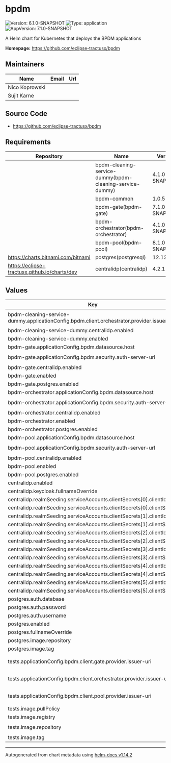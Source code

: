 # bpdm

![Version: 6.1.0-SNAPSHOT](https://img.shields.io/badge/Version-6.1.0--SNAPSHOT-informational?style=flat-square) ![Type: application](https://img.shields.io/badge/Type-application-informational?style=flat-square) ![AppVersion: 7.1.0-SNAPSHOT](https://img.shields.io/badge/AppVersion-7.1.0--SNAPSHOT-informational?style=flat-square)

A Helm chart for Kubernetes that deploys the BPDM applications

**Homepage:** <https://github.com/eclipse-tractusx/bpdm>

## Maintainers

| Name | Email | Url |
| ---- | ------ | --- |
| Nico Koprowski |  |  |
| Sujit Karne |  |  |

## Source Code

* <https://github.com/eclipse-tractusx/bpdm>

## Requirements

| Repository | Name | Version |
|------------|------|---------|
|  | bpdm-cleaning-service-dummy(bpdm-cleaning-service-dummy) | 4.1.0-SNAPSHOT |
|  | bpdm-common | 1.0.5 |
|  | bpdm-gate(bpdm-gate) | 7.1.0-SNAPSHOT |
|  | bpdm-orchestrator(bpdm-orchestrator) | 4.1.0-SNAPSHOT |
|  | bpdm-pool(bpdm-pool) | 8.1.0-SNAPSHOT |
| https://charts.bitnami.com/bitnami | postgres(postgresql) | 12.12.10 |
| https://eclipse-tractusx.github.io/charts/dev | centralidp(centralidp) | 4.2.1 |

## Values

| Key | Type | Default | Description |
|-----|------|---------|-------------|
| bpdm-cleaning-service-dummy.applicationConfig.bpdm.client.orchestrator.provider.issuer-uri | string | `"http://bpdm-centralidp/auth/realms/CX-Central"` |  |
| bpdm-cleaning-service-dummy.centralidp.enabled | bool | `false` |  |
| bpdm-cleaning-service-dummy.enabled | bool | `true` |  |
| bpdm-gate.applicationConfig.bpdm.datasource.host | string | `"bpdm-postgres"` |  |
| bpdm-gate.applicationConfig.bpdm.security.auth-server-url | string | `"http://bpdm-centralidp/auth"` |  |
| bpdm-gate.centralidp.enabled | bool | `false` |  |
| bpdm-gate.enabled | bool | `true` |  |
| bpdm-gate.postgres.enabled | bool | `false` |  |
| bpdm-orchestrator.applicationConfig.bpdm.datasource.host | string | `"bpdm-postgres"` |  |
| bpdm-orchestrator.applicationConfig.bpdm.security.auth-server-url | string | `"http://bpdm-centralidp/auth"` |  |
| bpdm-orchestrator.centralidp.enabled | bool | `false` |  |
| bpdm-orchestrator.enabled | bool | `true` |  |
| bpdm-orchestrator.postgres.enabled | bool | `false` |  |
| bpdm-pool.applicationConfig.bpdm.datasource.host | string | `"bpdm-postgres"` |  |
| bpdm-pool.applicationConfig.bpdm.security.auth-server-url | string | `"http://bpdm-centralidp/auth"` |  |
| bpdm-pool.centralidp.enabled | bool | `false` |  |
| bpdm-pool.enabled | bool | `true` |  |
| bpdm-pool.postgres.enabled | bool | `false` |  |
| centralidp.enabled | bool | `true` |  |
| centralidp.keycloak.fullnameOverride | string | `"bpdm-centralidp"` |  |
| centralidp.realmSeeding.serviceAccounts.clientSecrets[0].clientId | string | `"sa-cl7-cx-1"` |  |
| centralidp.realmSeeding.serviceAccounts.clientSecrets[0].clientSecret | string | `"**********"` |  |
| centralidp.realmSeeding.serviceAccounts.clientSecrets[1].clientId | string | `"sa-cl7-cx-5"` |  |
| centralidp.realmSeeding.serviceAccounts.clientSecrets[1].clientSecret | string | `"**********"` |  |
| centralidp.realmSeeding.serviceAccounts.clientSecrets[2].clientId | string | `"sa-cl7-cx-7"` |  |
| centralidp.realmSeeding.serviceAccounts.clientSecrets[2].clientSecret | string | `"**********"` |  |
| centralidp.realmSeeding.serviceAccounts.clientSecrets[3].clientId | string | `"sa-cl25-cx-1"` |  |
| centralidp.realmSeeding.serviceAccounts.clientSecrets[3].clientSecret | string | `"**********"` |  |
| centralidp.realmSeeding.serviceAccounts.clientSecrets[4].clientId | string | `"sa-cl25-cx-2"` |  |
| centralidp.realmSeeding.serviceAccounts.clientSecrets[4].clientSecret | string | `"**********"` |  |
| centralidp.realmSeeding.serviceAccounts.clientSecrets[5].clientId | string | `"sa-cl25-cx-3"` |  |
| centralidp.realmSeeding.serviceAccounts.clientSecrets[5].clientSecret | string | `"**********"` |  |
| postgres.auth.database | string | `"bpdm"` |  |
| postgres.auth.password | string | `"bpdm"` |  |
| postgres.auth.username | string | `"bpdm"` |  |
| postgres.enabled | bool | `true` |  |
| postgres.fullnameOverride | string | `"bpdm-postgres"` |  |
| postgres.image.repository | string | `"bitnamilegacy/postgresql"` |  |
| postgres.image.tag | string | `"15-debian-11"` |  |
| tests.applicationConfig.bpdm.client.gate.provider.issuer-uri | string | `"http://bpdm-centralidp/auth/realms/CX-Central"` |  |
| tests.applicationConfig.bpdm.client.orchestrator.provider.issuer-uri | string | `"http://bpdm-centralidp/auth/realms/CX-Central"` |  |
| tests.applicationConfig.bpdm.client.pool.provider.issuer-uri | string | `"http://bpdm-centralidp/auth/realms/CX-Central"` |  |
| tests.image.pullPolicy | string | `"IfNotPresent"` |  |
| tests.image.registry | string | `"docker.io"` |  |
| tests.image.repository | string | `"tractusx/bpdm-system-tester"` |  |
| tests.image.tag | string | `""` |  |

----------------------------------------------
Autogenerated from chart metadata using [helm-docs v1.14.2](https://github.com/norwoodj/helm-docs/releases/v1.14.2)
